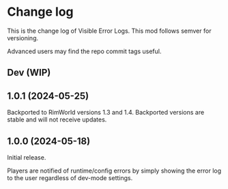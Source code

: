 # Change log
This is the change log of Visible Error Logs. This mod follows semver for versioning.

Advanced users may find the repo commit tags useful.

## Dev (WIP)

## 1.0.1 (2024-05-25)
Backported to RimWorld versions 1.3 and 1.4. Backported versions are stable and will not receive updates.

## 1.0.0 (2024-05-18)
Initial release.

Players are notified of runtime/config errors by simply showing the error log to the user regardless of dev-mode settings.
